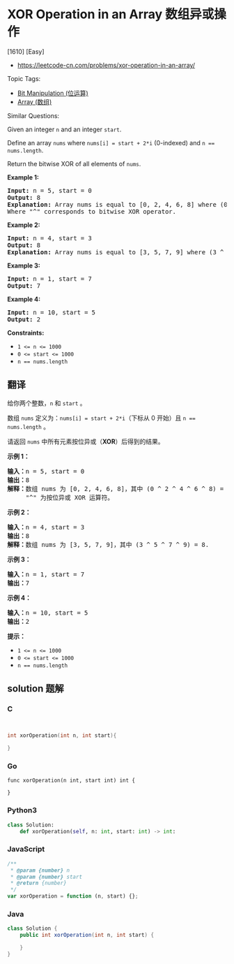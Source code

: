 # XOR Operation in an Array 数组异或操作

[1610] [Easy]

- https://leetcode-cn.com/problems/xor-operation-in-an-array/

Topic Tags:

- [Bit Manipulation (位运算)](https://leetcode-cn.com/tag/bit-manipulation/)
- [Array (数组)](https://leetcode-cn.com/tag/array/)

Similar Questions:

Given an integer `n` and an integer `start`.

Define an array `nums` where `nums[i] = start + 2*i` (0-indexed) and `n == nums.length`.

Return the bitwise XOR of all elements of `nums`.

**Example 1:**

<pre><strong>Input:</strong> n = 5, start = 0
<strong>Output:</strong> 8
<strong>Explanation: </strong>Array nums is equal to [0, 2, 4, 6, 8] where (0 ^ 2 ^ 4 ^ 6 ^ 8) = 8.
Where "^" corresponds to bitwise XOR operator.
</pre>

**Example 2:**

<pre><strong>Input:</strong> n = 4, start = 3
<strong>Output:</strong> 8
<strong>Explanation: </strong>Array nums is equal to [3, 5, 7, 9] where (3 ^ 5 ^ 7 ^ 9) = 8.</pre>

**Example 3:**

<pre><strong>Input:</strong> n = 1, start = 7
<strong>Output:</strong> 7
</pre>

**Example 4:**

<pre><strong>Input:</strong> n = 10, start = 5
<strong>Output:</strong> 2
</pre>

**Constraints:**

- `1 <= n <= 1000`
- `0 <= start <= 1000`
- `n == nums.length`

## 翻译

给你两个整数，`n` 和 `start` 。

数组 `nums` 定义为：`nums[i] = start + 2*i`（下标从 0 开始）且 `n == nums.length` 。

请返回 `nums` 中所有元素按位异或（**XOR**）后得到的结果。

**示例 1：**

<pre><strong>输入：</strong>n = 5, start = 0
<strong>输出：</strong>8
<strong>解释：</strong>数组 nums 为 [0, 2, 4, 6, 8]，其中 (0 ^ 2 ^ 4 ^ 6 ^ 8) = 8 。
     "^" 为按位异或 XOR 运算符。
</pre>

**示例 2：**

<pre><strong>输入：</strong>n = 4, start = 3
<strong>输出：</strong>8
<strong>解释：</strong>数组 nums 为 [3, 5, 7, 9]，其中 (3 ^ 5 ^ 7 ^ 9) = 8.</pre>

**示例 3：**

<pre><strong>输入：</strong>n = 1, start = 7
<strong>输出：</strong>7
</pre>

**示例 4：**

<pre><strong>输入：</strong>n = 10, start = 5
<strong>输出：</strong>2
</pre>

**提示：**

- `1 <= n <= 1000`
- `0 <= start <= 1000`
- `n == nums.length`

## solution 题解

### C

```c


int xorOperation(int n, int start){

}
```

### Go

```golang
func xorOperation(n int, start int) int {

}
```

### Python3

```python
class Solution:
    def xorOperation(self, n: int, start: int) -> int:
```

### JavaScript

```javascript
/**
 * @param {number} n
 * @param {number} start
 * @return {number}
 */
var xorOperation = function (n, start) {};
```

### Java

```java
class Solution {
    public int xorOperation(int n, int start) {

    }
}
```
